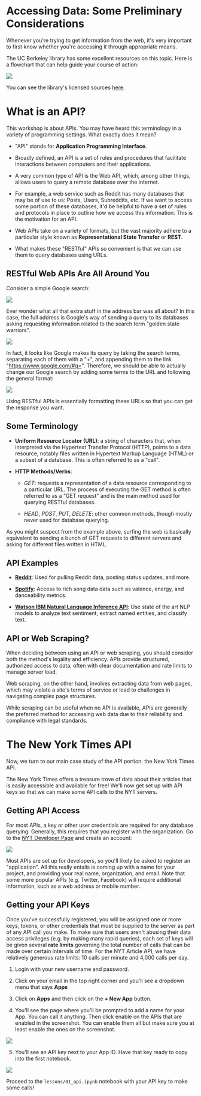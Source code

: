 # Accessing Data: Some Preliminary Considerations

Whenever you're trying to get information from the web, it's very important to first know whether you're accessing it through appropriate means.

The UC Berkeley library has some excellent resources on this topic. Here is a flowchart that can help guide your course of action:

![](../../img/scraping_flowchart.png)

You can see the library's licensed sources [here](http://guides.lib.berkeley.edu/text-mining).

# What is an API?

This workshop is about APIs. You may have heard this terminology in a variety of programming settings. What exactly does it mean?

* "API" stands for **Application Programming Interface**.

* Broadly defined, an API is a set of rules and procedures that facilitate interactions between computers and their applications.

* A very common type of API is the Web API, which, among other things, allows users to query a remote database over the internet.

* For example, a web service such as Reddit has many databases that may be of use to us: Posts, Users, Subreddits, etc. If we want to access some portion of these databases, it'd be helpful to have a set of rules and protocols in place to outline how we access this information. This is the motivation for an API.

* Web APIs take on a variety of formats, but the vast majority adhere to a particular style known as **Representational State Transfer** or **REST**.

* What makes these "RESTful" APIs so convenient is that we can use them to query databases using URLs.

## RESTful Web APIs Are All Around You

Consider a simple Google search:

![](../../img/google_search.png)

Ever wonder what all that extra stuff in the address bar was all about?  In this case, the full address is Google's way of sending a query to its databases asking requesting information related to the search term "golden state warriors". 

![](../../img/google_link.png)

In fact, it looks like Google makes its query by taking the search terms, separating each of them with a "+", and appending them to the link "https://www.google.com/#q=".  Therefore, we should be able to actually change our Google search by adding some terms to the URL and following the general format:

![](../../img/google_link_change.png)

Using RESTful APIs is essentially formatting these URLs so that you can get the response you want.

## Some Terminology

* **Uniform Resource Locator (URL)**: a string of characters that, when interpreted via the Hypertext Transfer Protocol (HTTP), points to a data resource, notably files written in Hypertext Markup Language (HTML) or a subset of a database.  This is often referred to as a "call".

* **HTTP Methods/Verbs**:

    + *GET*: requests a representation of a data resource corresponding to a particular URL.  The process of executing the GET method is often referred to as a "GET request" and is the main method used for querying RESTful databases.
    
    + *HEAD*, *POST*, *PUT*, *DELETE*: other common methods, though mostly never used for database querying.
    
As you might suspect from the example above, surfing the web is basically equivalent to sending a bunch of GET requests to different servers and asking for different files written in HTML.

## API Examples

- [**Reddit**](https://www.reddit.com/dev/api/):
Used for pulling Reddit data, posting status updates, and more. 

- [**Spotify**](https://developer.spotify.com/):
Access to rich song data data such as valence, energy, and danceability metrics.

-  [**Watson IBM Natural Language Inference API**](https://cloud.ibm.com/apidocs/natural-language-understanding):
Use state of the art NLP models to analyze text sentiment, extract named entities, and classify text.

## API or Web Scraping?

When deciding between using an API or web scraping, you should consider both the method's legality and efficiency. APIs provide structured, authorized access to data, often with clear documentation and rate limits to manage server load. 

Web scraping, on the other hand, involves extracting data from web pages, which may violate a site's terms of service or lead to challenges in navigating complex page structures. 

While scraping can be useful when no API is available, APIs are generally the preferred method for accessing web data due to their reliability and compliance with legal standards.

# The New York Times API

Now, we turn to our main case study of the API portion: the New York Times API.

The New York Times offers a treasure trove of data about their articles that is easily accessible and available for free! We'll now get set up with API keys so that we can make some API calls to the NYT servers.

## Getting API Access

For most APIs, a key or other user credentials are required for any database querying.  Generally, this requires that you register with the organization. Go to the [NYT Developer Page](http://developer.nytimes.com/) and create an account:

![](../../img/nytimes_start.png)

Most APIs are set up for developers, so you'll likely be asked to register an "application".  All this really entails is coming up with a name for your project, and providing your real name, organization, and email.  Note that some more popular APIs (e.g. Twitter, Facebook) will require additional information, such as a web address or mobile number.

## Getting your API Keys

Once you've successfully registered, you will be assigned one or more keys, tokens, or other credentials that must be supplied to the server as part of any API call you make.  To make sure that users aren't abusing their data access privileges (e.g. by making many rapid queries), each set of keys will be given several **rate limits** governing the total number of calls that can be made over certain intervals of time.  For the NYT Article API, we have relatively generous rate limits: 10 calls per minute and 4,000 calls per day.

1. Login with your new username and password.

2. Click on your email in the top right corner and you'll see a dropdown menu that says **Apps**

3. Click on **Apps** and then click on the **+ New App** button.

4. You'll see the page where you'll be prompted to add a name for your App. You can call it anything. Then click enable on the APIs that are enabled in the screenshot. You can enable them all but make sure you at least enable the ones on the screenshot. 

![](../../img/nytimes_app.png)

5. You'll see an API key next to your App ID. Have that key ready to copy into the first notebook.

![](../../img/nytimes_key.png)

Proceed to the `lessons/01_api.ipynb` notebook with your API key to make some calls!
